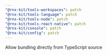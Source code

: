 ```yaml
---
"@rnx-kit/tools-workspaces": patch
"@rnx-kit/tools-language": patch
"@rnx-kit/tools-node": patch
"@rnx-kit/tools-react-native": patch
"@rnx-kit/console": patch
"@rnx-kit/config": patch
---
```


Allow bundling directly from TypeScript source
